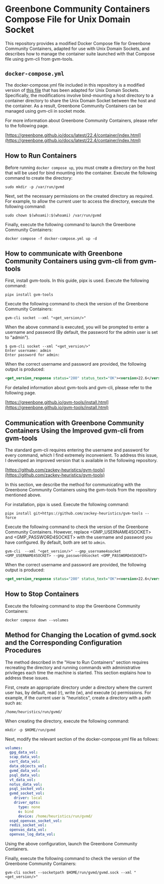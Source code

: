 # Greenbone Community Containers Compose File for Unix Domain Socket

This repository provides a modified Docker Compose file for Greenbone Community Containers, adapted for use with Unix Domain Sockets, and describes how to manage the container suite launched with that Compose file using gvm-cli from gvm-tools.

## `docker-compose.yml`

The docker-compose.yml file included in this repository is a modified version of [this file](https://greenbone.github.io/docs/latest/_static/docker-compose.yml) that has been adapted for Unix Domain Sockets.
Specifically, the modifications involve bind-mounting a host directory to a container directory to share the Unix Domain Socket between the host and the container.
As a result, Greenbone Community Containers can be managed using gvm-cli in socket mode.

For more information about Greenbone Community Containers, please refer to the following page.

[https://greenbone.github.io/docs/latest/22.4/container/index.html](https://greenbone.github.io/docs/latest/22.4/container/index.html)

## How to Run Containers

Before running `docker compose up`, you must create a directory on the host that will be used for bind mounting into the container.
Execute the following command to create the directory:
```shell
sudo mkdir -p /var/run/gvmd
```

Next, set the necessary permissions on the created directory as required.
For example, to allow the current user to access the directory, execute the following command:
```shell
sudo chown $(whoami):$(whoami) /var/run/gvmd
```

Finally, execute the following command to launch the Greenbone Community Containers:
```shell
docker compose -f docker-compose.yml up -d
```

## How to communicate with Greenbone Community Containers using gvm-cli from gvm-tools

First, install gvm-tools.
In this guide, pipx is used.
Execute the following command:
```shell
pipx install gvm-tools
```

Execute the following command to check the version of the Greenbone Community Containers:
```
gvm-cli socket --xml "<get_version/>"
```
When the above command is executed, you will be prompted to enter a username and password (By default, the password for the admin user is set to "admin").
```shell
$ gvm-cli socket --xml "<get_version/>"
Enter username: admin
Enter password for admin: 
```
When the correct username and password are provided, the following output is produced:
```xml
<get_version_response status="200" status_text="OK"><version>22.6</version></get_version_response>
```

For detailed information about gvm-tools and gvm-cli, please refer to the following page.

[https://greenbone.github.io/gvm-tools/install.html](https://greenbone.github.io/gvm-tools/install.html)

## Communication with Greenbone Community Containers Using the Improved gvm-cli from gvm-tools

The standard gvm-cli requires entering the username and password for every command, which I find extremely inconvenient. To address this issue, I developed an improved version that is available in the following repository.

[https://github.com/zackey-heuristics/gvm-tools](https://github.com/zackey-heuristics/gvm-tools)

In this section, we describe the method for communicating with the Greenbone Community Containers using the gvm-tools from the repository mentioned above.

For installation, pipx is used.
Execute the following command:
```shell
pipx install git+https://github.com/zackey-heuristics/gvm-tools --force
```

Execute the following command to check the version of the Greenbone Community Containers. However, replace <GMP_USERNAME4SOCKET> and <GMP_PASSWORD4SOCKET> with the username and password you have configured. By default, both are set to `admin`.
```shell
gvm-cli  --xml "<get_version/>" --gmp_username4socket <GMP_USERNAME4SOCKET> --gmp_password4socket <GMP_PASSWORD4SOCKET>
```
When the correct username and password are provided, the following output is produced:
```xml
<get_version_response status="200" status_text="OK"><version>22.6</version></get_version_response>
```

## How to Stop Containers

Execute the following command to stop the Greenbone Community Containers:
```shell
docker compose down --volumes
```

## Method for Changing the Location of gvmd.sock and the Corresponding Configuration Procedures

The method described in the "How to Run Containers" section requires recreating the directory and running commands with administrative privileges each time the machine is started.
This section explains how to address these issues.

First, create an appropriate directory under a directory where the current user has, by default, read (r), write (w), and execute (x) permissions. 
For example, if the current user is "heuristics", create a directory with a path such as:
```shell
/home/heuristics/run/gvmd/
```
When creating the directory, execute the following command:
```shell
mkdir -p $HOME/run/gvmd
```

Next, modify the relevant section of the docker-compose.yml file as follows:
```yaml
volumes:
  gpg_data_vol:
  scap_data_vol:
  cert_data_vol:
  data_objects_vol:
  gvmd_data_vol:
  psql_data_vol:
  vt_data_vol:
  notus_data_vol:
  psql_socket_vol:
  gvmd_socket_vol:
    driver: local
    driver_opts:
      type: none
      o: bind
      device: /home/heuristics/run/gvmd/
  ospd_openvas_socket_vol:
  redis_socket_vol:
  openvas_data_vol:
  openvas_log_data_vol:
```
Using the above configuration, launch the Greenbone Community Containers.

Finally, execute the following command to check the version of the Greenbone Community Containers:
```shell
gvm-cli socket --socketpath $HOME/run/gvmd/gvmd.sock --xml "<get_version/>"
```
